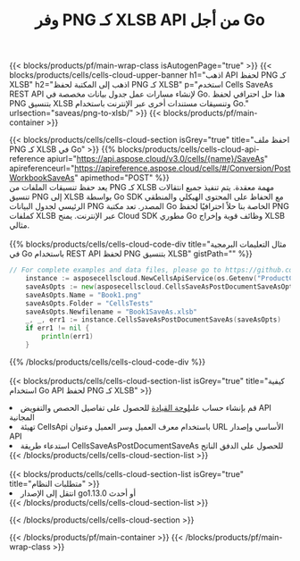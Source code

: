 ﻿---
title:  وفر PNG كـ XLSB API من أجل Go
description:  Cloud APIs & SDKs لـ Microsoft Excel & OpenOffice Calc. تحويل جدول البيانات إلى ملف تنسيق آخر.
url: /ar/go/saveas/png-to-xlsb/
---
{{< blocks/products/pf/main-wrap-class isAutogenPage="true" >}}
{{< blocks/products/cells/cells-cloud-upper-banner h1="اذهب API لحفظ PNG كـ XLSB" h2="اذهب إلى المكتبة لحفظ PNG كـ XLSB" p="استخدم Cells SaveAs REST API لإنشاء مسارات عمل جدول بيانات مخصصة في Go. هذا حل احترافي لحفظ PNG بتنسيق XLSB وتنسيقات مستندات أخرى عبر الإنترنت باستخدام Go." urlsection="saveas/png-to-xlsb/" >}}
{{< blocks/products/pf/main-container >}}

{{< blocks/products/cells/cells-cloud-section isGrey="true" title="احفظ ملف PNG كـ XLSB في Go" >}}
{{% blocks/products/cells/cells-cloud-api-reference apiurl="https://api.aspose.cloud/v3.0/cells/{name}/SaveAs" apireferenceurl="https://apireference.aspose.cloud/cells/#/Conversion/PostWorkbookSaveAs" apimethod="POST" %}}
<br/>
يعد حفظ تنسيقات الملفات من PNG كـ XLSB مهمة معقدة. يتم تنفيذ جميع انتقالات تنسيق PNG إلى XLSB بواسطة Go SDK مع الحفاظ على المحتوى الهيكلي والمنطقي الرئيسي لجدول البيانات PNG المصدر. تعد مكتبة Go الخاصة بنا حلاً احترافيًا لحفظ PNG كملفات XLSB عبر الإنترنت. يمنح Cloud SDK مطوري Go وظائف قوية وإخراج XLSB مثالي.
<br/>
<br/>
{{% blocks/products/cells/cells-cloud-code-div title="مثال التعليمات البرمجية في Go باستخدام REST API لحفظ PNG بتنسيق XLSB" gistPath="" %}}
  
```go
// For complete examples and data files, please go to https://github.com/aspose-cells-cloud/aspose-cells-cloud-go/
    instance := asposecellscloud.NewCellsApiService(os.Getenv("ProductClientId"), os.Getenv("ProductClientSecret"))
    saveAsOpts := new(asposecellscloud.CellsSaveAsPostDocumentSaveAsOpts)
    saveAsOpts.Name = "Book1.png"
    saveAsOpts.Folder = "CellsTests"
    saveAsOpts.Newfilename = "Book1SaveAs.xlsb"
    _, _, err1 := instance.CellsSaveAsPostDocumentSaveAs(saveAsOpts)
    if err1 != nil {
	    println(err1)
    }
```
  
{{% /blocks/products/cells/cells-cloud-code-div %}}
<br/>
<br/>
{{< blocks/products/cells/cells-cloud-section-list isGrey="true" title="كيفية استخدام Go API لحفظ PNG كـ XLSB" >}}
<li> قم بإنشاء حساب على<a href="https://dashboard.aspose.cloud/">لوحة القيادة</a> للحصول على تفاصيل الحصص والتفويض API المجانية</li>
<li>تهيئة CellsApi باستخدام معرف العميل وسر العميل وعنوان URL الأساسي وإصدار API</li>
<li>استدعاء طريقة CellsSaveAsPostDocumentSaveAs للحصول على الدفق الناتج</li>
{{< /blocks/products/cells/cells-cloud-section-list >}}
<br/>
<br/>
{{< blocks/products/cells/cells-cloud-section-list isGrey="true" title="متطلبات النظام" >}}
<li>انتقل إلى الإصدار go1.13.0 أو أحدث</li>
{{< /blocks/products/cells/cells-cloud-section-list >}}

{{< /blocks/products/cells/cells-cloud-section >}}

{{< /blocks/products/pf/main-container >}}
{{< /blocks/products/pf/main-wrap-class >}}
